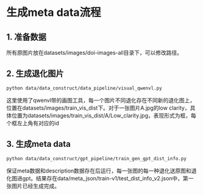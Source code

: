 # 生成meta data流程

## 1. 准备数据
所有原图片放在datasets/images/doi-images-all目录下，可以修改路径。

## 2. 生成退化图片
```
python data/data_construct/data_pipeline/visual_qwenvl.py

```
这里使用了qwenvl带的画图工具，每一个图片不同退化存在不同新的退化图上，位置在datasets/images/train_vis_dist下。对于一张图片A.jpg的low clarity，具体位置为datasets/images/train_vis_dist/A/Low_clarity.jpg，表现形式为框，每个框左上角有对应的id

## 3. 生成meta data
```
python data/data_construct/gpt_pipeline/train_gen_gpt_dist_info.py
```
保证meta数据和description数据存在后运行，每一张图的每一种退化送原图和退化图进gpt。结果存在data/meta_json/train-v1/test_dist_info_v2.json中，第一张图片已经生成完成。